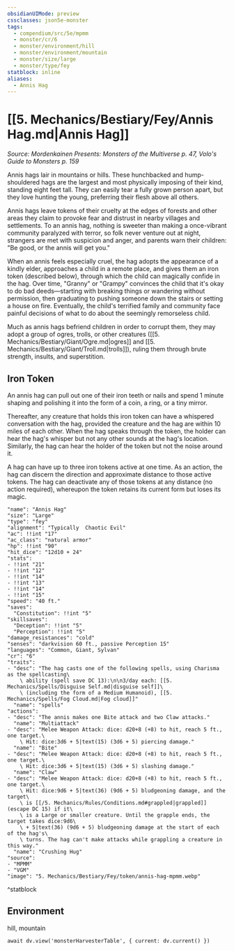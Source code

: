```yaml
---
obsidianUIMode: preview
cssclasses: json5e-monster
tags:
  - compendium/src/5e/mpmm
  - monster/cr/6
  - monster/environment/hill
  - monster/environment/mountain
  - monster/size/large
  - monster/type/fey
statblock: inline
aliases:
  - Annis Hag
---
```

# [[5. Mechanics/Bestiary/Fey/Annis Hag.md|Annis Hag]]
*Source: Mordenkainen Presents: Monsters of the Multiverse p. 47, Volo's Guide to Monsters p. 159*

Annis hags lair in mountains or hills. These hunchbacked and hump-shouldered hags are the largest and most physically imposing of their kind, standing eight feet tall. They can easily tear a fully grown person apart, but they love hunting the young, preferring their flesh above all others.

Annis hags leave tokens of their cruelty at the edges of forests and other areas they claim to provoke fear and distrust in nearby villages and settlements. To an annis hag, nothing is sweeter than making a once-vibrant community paralyzed with terror, so folk never venture out at night, strangers are met with suspicion and anger, and parents warn their children: "Be good, or the annis will get you."

When an annis feels especially cruel, the hag adopts the appearance of a kindly elder, approaches a child in a remote place, and gives them an iron token (described below), through which the child can magically confide in the hag. Over time, "Granny" or "Grampy" convinces the child that it's okay to do bad deeds—starting with breaking things or wandering without permission, then graduating to pushing someone down the stairs or setting a house on fire. Eventually, the child's terrified family and community face painful decisions of what to do about the seemingly remorseless child.

Much as annis hags befriend children in order to corrupt them, they may adopt a group of ogres, trolls, or other creatures ([[5. Mechanics/Bestiary/Giant/Ogre.md|ogres]] and [[5. Mechanics/Bestiary/Giant/Troll.md|trolls]]), ruling them through brute strength, insults, and superstition.

## Iron Token

An annis hag can pull out one of their iron teeth or nails and spend 1 minute shaping and polishing it into the form of a coin, a ring, or a tiny mirror.

Thereafter, any creature that holds this iron token can have a whispered conversation with the hag, provided the creature and the hag are within 10 miles of each other. When the hag speaks through the token, the holder can hear the hag's whisper but not any other sounds at the hag's location. Similarly, the hag can hear the holder of the token but not the noise around it.

A hag can have up to three iron tokens active at one time. As an action, the hag can discern the direction and approximate distance to those active tokens. The hag can deactivate any of those tokens at any distance (no action required), whereupon the token retains its current form but loses its magic.

```statblock
"name": "Annis Hag"
"size": "Large"
"type": "fey"
"alignment": "Typically  Chaotic Evil"
"ac": !!int "17"
"ac_class": "natural armor"
"hp": !!int "90"
"hit_dice": "12d10 + 24"
"stats":
- !!int "21"
- !!int "12"
- !!int "14"
- !!int "13"
- !!int "14"
- !!int "15"
"speed": "40 ft."
"saves":
  "Constitution": !!int "5"
"skillsaves":
  "Deception": !!int "5"
  "Perception": !!int "5"
"damage_resistances": "cold"
"senses": "darkvision 60 ft., passive Perception 15"
"languages": "Common, Giant, Sylvan"
"cr": "6"
"traits":
- "desc": "The hag casts one of the following spells, using Charisma as the spellcasting\
    \ ability (spell save DC 13):\n\n3/day each: [[5. Mechanics/Spells/Disguise Self.md|disguise self]]\
    \ (including the form of a Medium Humanoid), [[5. Mechanics/Spells/Fog Cloud.md|Fog cloud]]"
  "name": "spells"
"actions":
- "desc": "The annis makes one Bite attack and two Claw attacks."
  "name": "Multiattack"
- "desc": "Melee Weapon Attack: dice: d20+8 (+8) to hit, reach 5 ft., one target.\
    \ Hit: dice:3d6 + 5|text(15) (3d6 + 5) piercing damage."
  "name": "Bite"
- "desc": "Melee Weapon Attack: dice: d20+8 (+8) to hit, reach 5 ft., one target.\
    \ Hit: dice:3d6 + 5|text(15) (3d6 + 5) slashing damage."
  "name": "Claw"
- "desc": "Melee Weapon Attack: dice: d20+8 (+8) to hit, reach 5 ft., one target.\
    \ Hit: dice:9d6 + 5|text(36) (9d6 + 5) bludgeoning damage, and the target\
    \ is [[/5. Mechanics/Rules/Conditions.md#grappled|grappled]] (escape DC 15) if it\
    \ is a Large or smaller creature. Until the grapple ends, the target takes dice:9d6\
    \ + 5|text(36) (9d6 + 5) bludgeoning damage at the start of each of the hag's\
    \ turns. The hag can't make attacks while grappling a creature in this way."
  "name": "Crushing Hug"
"source":
- "MPMM"
- "VGM"
"image": "5. Mechanics/Bestiary/Fey/token/annis-hag-mpmm.webp"
```
^statblock

## Environment

hill, mountain

```dataviewjs
await dv.view('monsterHarvesterTable', { current: dv.current() })
```
